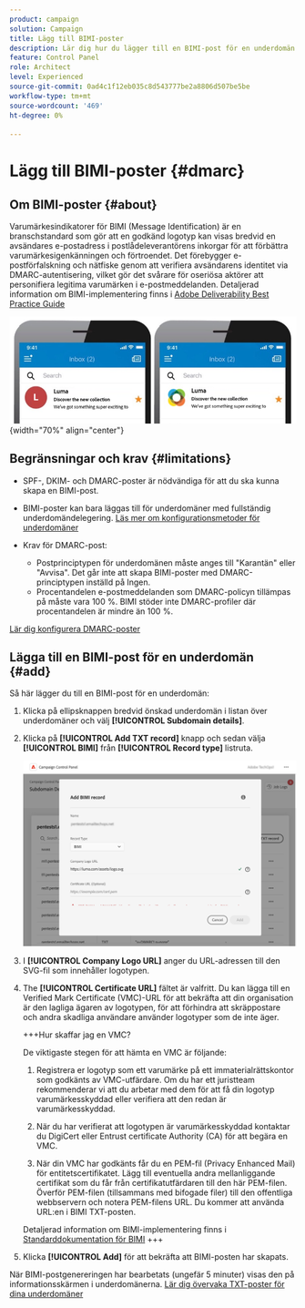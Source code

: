 ```yaml
---
product: campaign
solution: Campaign
title: Lägg till BIMI-poster
description: Lär dig hur du lägger till en BIMI-post för en underdomän.
feature: Control Panel
role: Architect
level: Experienced
source-git-commit: 0ad4c1f12eb035c8d543777be2a8806d507be5be
workflow-type: tm+mt
source-wordcount: '469'
ht-degree: 0%

---
```



# Lägg till BIMI-poster {#dmarc}

## Om BIMI-poster {#about}

Varumärkesindikatorer för BIMI (Message Identification) är en branschstandard som gör att en godkänd logotyp kan visas bredvid en avsändares e-postadress i postlådeleverantörens inkorgar för att förbättra varumärkesigenkänningen och förtroendet. Det förebygger e-postförfalskning och nätfiske genom att verifiera avsändarens identitet via DMARC-autentisering, vilket gör det svårare för oseriösa aktörer att personifiera legitima varumärken i e-postmeddelanden. Detaljerad information om BIMI-implementering finns i [Adobe Deliverability Best Practice Guide](https://experienceleague.adobe.com/docs/deliverability-learn/deliverability-best-practice-guide/additional-resources/technotes/implement-bimi.html)

![](assets/bimi-example.png){width="70%" align="center"}

## Begränsningar och krav {#limitations}

* SPF-, DKIM- och DMARC-poster är nödvändiga för att du ska kunna skapa en BIMI-post.
* BIMI-poster kan bara läggas till för underdomäner med fullständig underdomändelegering. [Läs mer om konfigurationsmetoder för underdomäner](subdomains-branding.md#subdomain-delegation-methods)
* Krav för DMARC-post:

   * Postprinciptypen för underdomänen måste anges till &quot;Karantän&quot; eller &quot;Avvisa&quot;. Det går inte att skapa BIMI-poster med DMARC-principtypen inställd på Ingen.
   * Procentandelen e-postmeddelanden som DMARC-policyn tillämpas på måste vara 100 %. BIMI stöder inte DMARC-profiler där procentandelen är mindre än 100 %.

[Lär dig konfigurera DMARC-poster](dmarc.md)

## Lägga till en BIMI-post för en underdomän {#add}

Så här lägger du till en BIMI-post för en underdomän:

1. Klicka på ellipsknappen bredvid önskad underdomän i listan över underdomäner och välj **[!UICONTROL Subdomain details]**.

1. Klicka på **[!UICONTROL Add TXT record]** knapp och sedan välja **[!UICONTROL BIMI]** från **[!UICONTROL Record type]** listruta.

   ![](assets/bimi-add.png)

1. I **[!UICONTROL Company Logo URL]** anger du URL-adressen till den SVG-fil som innehåller logotypen.

1. The **[!UICONTROL Certificate URL]** fältet är valfritt. Du kan lägga till en Verified Mark Certificate (VMC)-URL för att bekräfta att din organisation är den lagliga ägaren av logotypen, för att förhindra att skräppostare och andra skadliga användare använder logotyper som de inte äger.

   +++Hur skaffar jag en VMC?

   De viktigaste stegen för att hämta en VMC är följande:

   1. Registrera er logotyp som ett varumärke på ett immaterialrättskontor som godkänts av VMC-utfärdare. Om du har ett juristteam rekommenderar vi att du arbetar med dem för att få din logotyp varumärkesskyddad eller verifiera att den redan är varumärkesskyddad.

   1. När du har verifierat att logotypen är varumärkesskyddad kontaktar du DigiCert eller Entrust certificate Authority (CA) för att begära en VMC.

   1. När din VMC har godkänts får du en PEM-fil (Privacy Enhanced Mail) för entitetscertifikatet. Lägg till eventuella andra mellanliggande certifikat som du får från certifikatutfärdaren till den här PEM-filen. Överför PEM-filen (tillsammans med bifogade filer) till den offentliga webbservern och notera PEM-filens URL. Du kommer att använda URL:en i BIMI TXT-posten.

   Detaljerad information om BIMI-implementering finns i [Standarddokumentation för BIMI](https://bimigroup.org/implementation-guide/)
+++

1. Klicka **[!UICONTROL Add]** för att bekräfta att BIMI-posten har skapats.

När BIMI-postgenereringen har bearbetats (ungefär 5 minuter) visas den på informationsskärmen i underdomänerna. [Lär dig övervaka TXT-poster för dina underdomäner](gs-txt-records.md#monitor)
